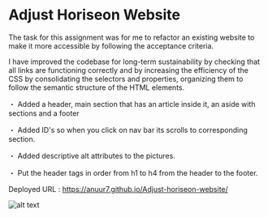 # Adjust Horiseon Website 

The task for this assignment was for me to refactor an existing website to make it more accessible by following the acceptance criteria.

I have improved the codebase for long-term sustainability by checking that all links are functioning correctly and by increasing the efficiency of the CSS by consolidating the selectors and properties, organizing them to follow the semantic structure of the HTML elements.

・ Added a header, main section that    has an article inside it, an aside with sections and a footer

・ Added ID's so when you click on nav bar its scrolls to corresponding section.

・ Added descriptive alt attributes to the pictures.

・ Put the header tags in order from h1 to h4 from the header to the footer.


Deployed URL : https://anuur7.github.io/Adjust-horiseon-website/

![alt text](./assets/images/horiseon.png "Title")

